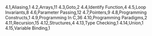 4.1,Aliasing,1
4.2,Arrays,11
4.3,Goto,2
4.4,Identify Function,4
4.5,Loop Invariants,8
4.6,Parameter Passing,12
4.7,Pointers,9
4.8,Programming Constructs,1
4.9,Programming In C,36
4.10,Programming Paradigms,2
4.11,Recursion,15
4.12,Structures,4
4.13,Type Checking,1
4.14,Union,1
4.15,Variable Binding,1